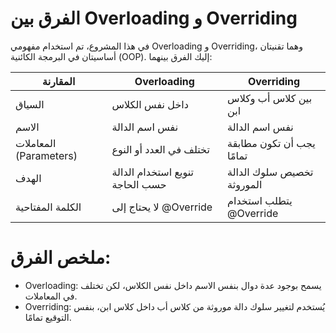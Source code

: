 #  الفرق بين  Overloading و  Overriding

في هذا المشروع، تم استخدام مفهومي Overloading و Overriding، وهما تقنيتان أساسيتان في البرمجة الكائنية (OOP). إليك الفرق بينهما:

| المقارنة              | Overloading                           |  Overriding                             |
|------------------------|---------------------------------------|-----------------------------------------|
| السياق                | داخل نفس الكلاس                       | بين كلاس أب وكلاس ابن                   |
| الاسم                 | نفس اسم الدالة                        | نفس اسم الدالة                          |
| المعاملات (Parameters) | تختلف في العدد أو النوع               | يجب أن تكون مطابقة تمامًا               |
| الهدف                 | تنويع استخدام الدالة حسب الحاجة       | تخصيص سلوك الدالة الموروثة              |
| الكلمة المفتاحية      | لا يحتاج إلى @Override                | يتطلب استخدام @Override                 |

#  ملخص الفرق:
- Overloading: يسمح بوجود عدة دوال بنفس الاسم داخل نفس الكلاس، لكن تختلف في المعاملات.
- Overriding: يُستخدم لتغيير سلوك دالة موروثة من كلاس أب داخل كلاس ابن، بنفس التوقيع تمامًا.
